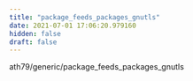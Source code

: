 ```yaml
---
title: "package_feeds_packages_gnutls"
date: 2021-07-01 17:06:20.979160
hidden: false
draft: false
---
```


ath79/generic/package_feeds_packages_gnutls

